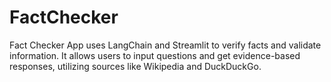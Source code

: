 # FactChecker
Fact Checker App uses LangChain and Streamlit to verify facts and validate information. It allows users to input questions and get evidence-based responses, utilizing sources like Wikipedia and DuckDuckGo.
